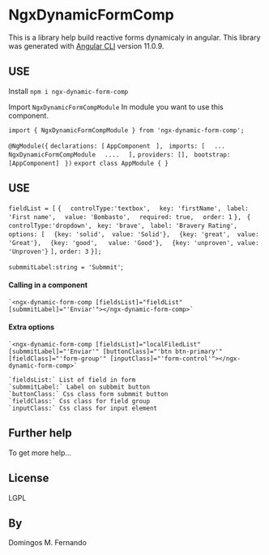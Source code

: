 # NgxDynamicFormComp

This is a library help build reactive forms dynamicaly in angular.
This library was generated with [Angular CLI](https://github.com/angular/angular-cli) version 11.0.9.

## USE

  Install `npm i ngx-dynamic-form-comp`

  Import `NgxDynamicFormCompModule` In module you want to use this component.

  `import { NgxDynamicFormCompModule } from 'ngx-dynamic-form-comp';`

  `@NgModule({`
    `declarations: [`
     `AppComponent`
   ` ],`
   ` imports: [`
    `  ...`
    `  NgxDynamicFormCompModule`
    `  ....`
  `  ],`
    `providers: [],`
   ` bootstrap: [AppComponent]`
 ` })`
  `export class AppModule { }`


## USE


  `fieldList = [`
      `{`
      `  controlType:'textbox',`
      `  key: 'firstName',`
      ` label: 'First name',`
      `  value: 'Bombasto',`
      `  required: true,`
      `  order: 1`
      `},`
     ` {`
       ` controlType:'dropdown',`
       ` key: 'brave',`
       ` label: 'Bravery Rating',`
      ` options: [`
        `  {key: 'solid',  value: 'Solid'},`
        `  {key: 'great',  value: 'Great'},`
        `  {key: 'good',   value: 'Good'},`
        `  {key: 'unproven', value: 'Unproven'}`
        `],`
        `order: 3`
      `}];`

  `submmitLabel:string = 'Submmit'`;

#### Calling in a component

    `<ngx-dynamic-form-comp [fieldsList]="fieldList" [submmitLabel]="'Enviar'"></ngx-dynamic-form-comp>`

#### Extra options

    `<ngx-dynamic-form-comp [fieldsList]="localFiledList" [submmitLabel]="'Enviar'" [buttonClass]="'btn btn-primary'" [fieldClass]="'form-group'" [inputClass]="'form-control'"></ngx-dynamic-form-comp>`

    `fieldsList:` List of field in form
    `submmitLabel:` Label on subbmit button
    `buttonClass:` Css class form submmit button
    `fieldClass:` Css class for field group
    `inputClass:` Css class for input element

## Further help
  To get more help...

## License

LGPL

## By

Domingos M. Fernando
